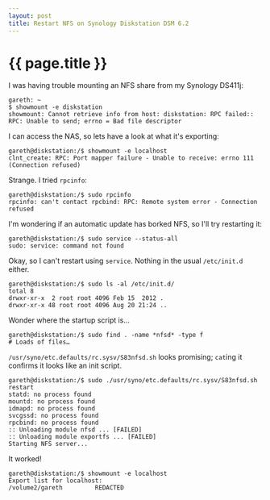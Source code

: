 ```yaml
---
layout: post
title: Restart NFS on Synology Diskstation DSM 6.2
---
```


# {{ page.title }}

I was having trouble mounting an NFS share from my Synology DS411j:

    gareth: ~
    $ showmount -e diskstation
    showmount: Cannot retrieve info from host: diskstation: RPC failed:: RPC: Unable to send; errno = Bad file descriptor

I can access the NAS, so lets have a look at what it's exporting:

    gareth@diskstation:/$ showmount -e localhost
    clnt_create: RPC: Port mapper failure - Unable to receive: errno 111 (Connection refused)

Strange. I tried `rpcinfo`:

    gareth@diskstation:/$ sudo rpcinfo
    rpcinfo: can't contact rpcbind: RPC: Remote system error - Connection refused

I'm wondering if an automatic update has borked NFS, so I'll try restarting it:

    gareth@diskstation:/$ sudo service --status-all
    sudo: service: command not found

Okay, so I can't restart using `service`. Nothing in the usual `/etc/init.d` either.

    gareth@diskstation:/$ sudo ls -al /etc/init.d/
    total 8
    drwxr-xr-x  2 root root 4096 Feb 15  2012 .
    drwxr-xr-x 48 root root 4096 Aug 20 21:24 ..

Wonder where the startup script is…

    gareth@diskstation:/$ sudo find . -name *nfsd* -type f
    # Loads of files…

`/usr/syno/etc.defaults/rc.sysv/S83nfsd.sh` looks promising; `cat`ing it confirms it looks like an init script.

    gareth@diskstation:/$ sudo ./usr/syno/etc.defaults/rc.sysv/S83nfsd.sh restart
    statd: no process found
    mountd: no process found
    idmapd: no process found
    svcgssd: no process found
    rpcbind: no process found
    :: Unloading module nfsd ... [FAILED]
    :: Unloading module exportfs ... [FAILED]
    Starting NFS server...

It worked!

    gareth@diskstation:/$ showmount -e localhost
    Export list for localhost:
    /volume2/gareth         REDACTED
